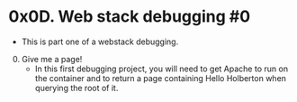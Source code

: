 # 0x0D. Web stack debugging #0
- This is part one of a webstack debugging.
0. Give me a page!
    - In this first debugging project, you will need to get Apache to run on the container and to return a page containing Hello Holberton when querying the root of it.
